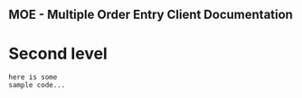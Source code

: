 MOE - Multiple Order Entry Client Documentation
-----------------------------------------------

Second level
============

    here is some
    sample code...

